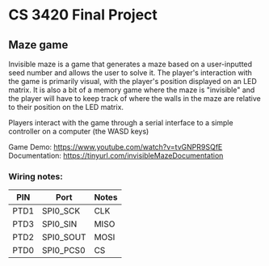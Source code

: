# CS 3420 Final Project
## Maze game
Invisible maze is a game that generates a maze based on a user-inputted seed number and allows the user to solve it. 
The player's interaction with the game is primarily visual, with the player's position displayed on an LED matrix. It is also a bit of a memory game where the maze is "invisible" and the player will have to keep track of where the walls in the maze are relative to their position on the LED matrix. 

Players interact with the game through a serial interface to a simple controller on a computer (the WASD keys)

Game Demo: https://www.youtube.com/watch?v=tvGNPR9SQfE
Documentation: https://tinyurl.com/invisibleMazeDocumentation


### Wiring notes:
| PIN         | Port            | Notes |
| ----------- | ----------------| ------|
| PTD1        | SPI0_SCK        | CLK   |
| PTD3        | SPI0_SIN        | MISO  |
| PTD2        | SPI0_SOUT       | MOSI  |
| PTD0        | SPI0_PCS0       | CS    |
